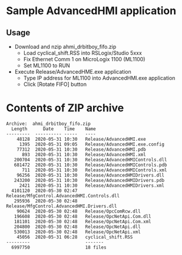# Sample AdvancedHMI application
## Usage
* Download and nzip ahmi_drbitboy_fifo.zip
  * Load cyclical_shift.RSS into RSLogix/Studio 5xxx
  * Fix Ethernet Comm 1 on MicroLogix 1100 (ML1100)
  * Set ML1100 to RUN
* Execute Release/AdvancedHME.exe application
  * Type IP address for ML1100 into AdvancedHMI.exe application
  * Click [Rotate FIFO] button

# Contents of ZIP archive

    Archive:  ahmi_drbitboy_fifo.zip
      Length      Date    Time    Name
    ---------  ---------- -----   ----
        48128  2020-05-31 10:30   Release/AdvancedHMI.exe
         1395  2020-05-31 09:05   Release/AdvancedHMI.exe.config
        77312  2020-05-31 10:30   Release/AdvancedHMI.pdb
          893  2020-05-31 10:30   Release/AdvancedHMI.xml
       200704  2020-05-31 10:30   Release/AdvancedHMIControls.dll
       681472  2020-05-31 10:30   Release/AdvancedHMIControls.pdb
          711  2020-05-31 10:30   Release/AdvancedHMIControls.xml
        96256  2020-05-31 10:30   Release/AdvancedHMIDrivers.dll
       243200  2020-05-31 10:30   Release/AdvancedHMIDrivers.pdb
         2421  2020-05-31 10:30   Release/AdvancedHMIDrivers.xml
      4101120  2020-05-30 02:47   Release/MfgControl.AdvancedHMI.Controls.dll
       295936  2020-05-30 02:48   Release/MfgControl.AdvancedHMI.Drivers.dll
        90624  2020-05-30 02:48   Release/OpcComRcw.dll
       196608  2020-05-30 02:48   Release/OpcNetApi.Com.dll
       181101  2020-05-30 02:48   Release/OpcNetApi.Com.xml
       204800  2020-05-30 02:48   Release/OpcNetApi.dll
       530013  2020-05-30 02:48   Release/OpcNetApi.xml
        45056  2020-05-31 06:28   cyclical_shift.RSS
    ---------                     -------
      6997750                     18 files
